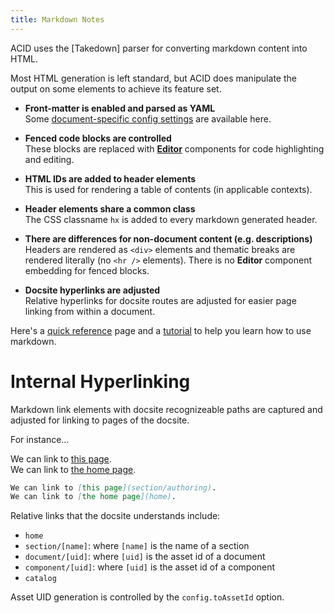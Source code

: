 ```yaml
---
title: Markdown Notes
---
```



ACID uses the [Takedown] parser for converting markdown content into HTML.

Most HTML generation is left standard, but ACID does manipulate the output on some elements to achieve its feature set.

- **Front-matter is enabled and parsed as YAML**  
  Some [document-specific config settings](document/reference-markdown) are available here.

- **Fenced code blocks are controlled**  
  These blocks are replaced with [**Editor**](component/stable-common-editor) components for code highlighting and editing.

- **HTML IDs are added to header elements**  
  This is used for rendering a table of contents (in applicable contexts).

- **Header elements share a common class**  
  The CSS classname `hx` is added to every markdown generated header.

- **There are differences for non-document content (e.g. descriptions)**  
  Headers are rendered as `<div>` elements and thematic breaks are rendered literally (no `<hr />` elements).  There is no **Editor** component embedding for fenced blocks.

- **Docsite hyperlinks are adjusted**  
  Relative hyperlinks for docsite routes are adjusted for easier page linking from within a document.

Here's a [quick reference](https://commonmark.org/help/) page and a [tutorial](https://commonmark.org/help/tutorial/) to help you learn how to use markdown.


# Internal Hyperlinking

Markdown link elements with docsite recognizeable paths are captured and adjusted for linking to pages of the docsite.

For instance...

We can link to [this page](section/authoring). \
We can link to [the home page](home).

```md
We can link to [this page](section/authoring).
We can link to [the home page](home).
```

Relative links that the docsite understands include:

- `home`
- `section/[name]`: where `[name]` is the name of a section
- `document/[uid]`: where `[uid]` is the asset id of a document
- `component/[uid]`: where `[uid]` is the asset id of a component
- `catalog`

Asset UID generation is controlled by the `config.toAssetId` option.
